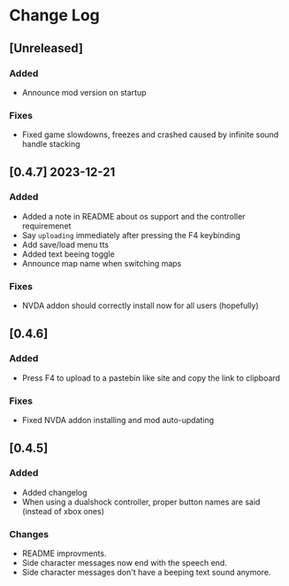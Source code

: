 # Change Log

## [Unreleased]
### Added
- Announce mod version on startup

### Fixes
- Fixed game slowdowns, freezes and crashed caused by infinite sound handle stacking

## [0.4.7] 2023-12-21
### Added
- Added a note in README about os support and the controller requiremenet
- Say `uploading` immediately after pressing the F4 keybinding
- Add save/load menu tts
- Added text beeing toggle
- Announce map name when switching maps

### Fixes
- NVDA addon should correctly install now for all users (hopefully)
 
## [0.4.6]
### Added
- Press F4 to upload to a pastebin like site and copy the link to clipboard

### Fixes
- Fixed NVDA addon installing and mod auto-updating

## [0.4.5]
### Added
- Added changelog
- When using a dualshock controller, proper button names are said (instead of xbox ones)

### Changes
- README improvments.
- Side character messages now end with the speech end.
- Side character messages don't have a beeping text sound anymore.
